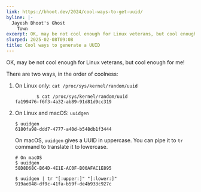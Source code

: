 ```yaml
---
link: https://bhoot.dev/2024/cool-ways-to-get-uuid/
byline: |-
  Jayesh Bhoot's Ghost
    Town
excerpt: OK, may be not cool enough for Linux veterans, but cool enough for me!
slurped: 2025-02-08T09:08
title: Cool ways to generate a UUID
---
```


OK, may be not cool enough for Linux veterans, but cool enough for me!

There are two ways, in the order of coolness:

1. On Linux only: `cat /proc/sys/kernel/random/uuid`
    
    ```
		    $ cat /proc/sys/kernel/random/uuid
    fa199476-f6f3-4a32-ab89-91d81d9cc319
    ```
    
2. On Linux and macOS: `uuidgen`
    
    ```
    $ uuidgen
    6180fa98-ddd7-4777-a40d-b548db1f3444
    ```
    
    On macOS, `uuidgen` gives a UUID in uppercase. You can pipe it to `tr` command to translate it to lowercase.
    
    ```
    # On macOS
    $ uuidgen
    58D8D68C-B64D-4E1E-AC0F-B00AFAC1E895
    
    $ uuidgen | tr "[:upper:]" "[:lower:]"
    919ae848-df9c-41fa-b59f-de4b933c927c
    ```